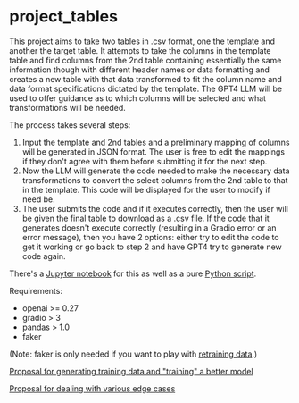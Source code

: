 # project_tables

This project aims to take two tables in .csv format, one the template and another the target table.  It attempts to take the columns in the template table and find columns from the 2nd table containing essentially the same information though with different header names or data formatting and creates a new table with that data transformed to fit the column name and data format specifications dictated by the template.  The GPT4 LLM will be used to offer guidance as to which columns will be selected and what transformations will be needed.

The process takes several steps:

1. Input the template and 2nd tables and a preliminary mapping of columns will be generated in JSON format.  The user is free to edit the mappings if they don't agree with them before submitting it for the next step.
2. Now the LLM will generate the code needed to make the necessary data transformations to convert the select columns from the 2nd table to that in the template.  This code will be displayed for the user to modify if need be.
3. The user submits the code and if it executes correctly, then the user will be given the final table to download as a .csv file.  If the code that it generates doesn't execute correctly (resulting in a Gradio error or an error message), then you have 2 options: either try to edit the code to get it working or go back to step 2 and have GPT4 try to generate new code again.

There's a [Jupyter notebook](colab.ipynb) for this as well as a pure [Python script](run.py).

Requirements:

- openai >= 0.27
- gradio > 3
- pandas > 1.0
- faker

(Note: faker is only needed if you want to play with [retraining data](generate_data.py).)

[Proposal for generating training data and "training" a better model](Retraining_Proposal.md)

[Proposal for dealing with various edge cases](EdgeCases.md)
